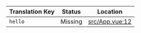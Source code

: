 | Translation Key | Status | Location |
|-----------------|--------|----------|
| `hello` | Missing | [src/App.vue:12](https://github.com/staging-gh-org/testRepo/blob/2c901517ba0d3a465ec47b1890376842b7e02ac7/src/App.vue#L12) |
